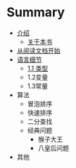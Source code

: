 # Summary

* [介绍](README.md)
   * [关于本书](about.md)
* [从阅读文档开始](chapter1.md)
* [语言细节](1_yu_yan_xi_jie.md)
   * [1.1 类型](1_1_lei_xing.md)
   * 1.2变量
   * 1.3常量
* 算法
   * 冒泡排序
   * 快速排序
   * 二分查找
   * 经典问题
       * 猴子大王
       * 八皇后问题
* 其他

